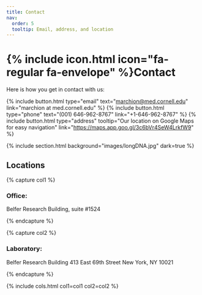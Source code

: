 ```yaml
---
title: Contact
nav:
  order: 5
  tooltip: Email, address, and location
---
```


# {% include icon.html icon="fa-regular fa-envelope" %}Contact

Here is how you get in contact with us:

{%
  include button.html
  type="email"
  text="marchion@med.cornell.edu"
  link="marchion at med.cornell.edu"
%}
{%
  include button.html
  type="phone"
  text="(001) 646-962-8767"
  link="+1-646-962-8767"
%}
{%
  include button.html
  type="address"
  tooltip="Our location on Google Maps for easy navigation"
  link="https://maps.app.goo.gl/3c6bVr4SeW4LrkfW9"
%}

{% include section.html background="images/longDNA.jpg" dark=true %}

## Locations

{% capture col1 %}

### Office: 
Belfer Research Building, suite #1524

{% endcapture %}

{% capture col2 %}

### Laboratory: 
Belfer Research Building
413 East 69th Street
New York, NY 10021

{% endcapture %}

{%
  include cols.html
  col1=col1
  col2=col2
%}


